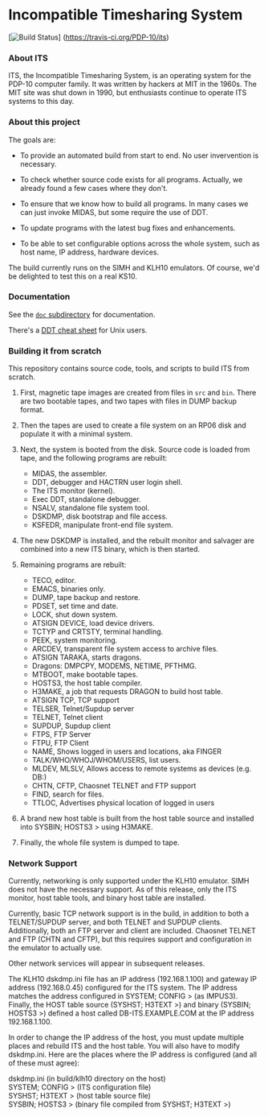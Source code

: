 # Incompatible Timesharing System

[![Build Status](https://travis-ci.org/PDP-10/its.svg?branch=master)]
(https://travis-ci.org/PDP-10/its)

### About ITS

ITS, the Incompatible Timesharing System, is an operating system for
the PDP-10 computer family.  It was written by hackers at MIT in the
1960s.  The MIT site was shut down in 1990, but enthusiasts continue
to operate ITS systems to this day.

### About this project

The goals are:

- To provide an automated build from start to end.  No user
  invervention is necessary.

- To check whether source code exists for all programs.  Actually, we
  already found a few cases where they don't.

- To ensure that we know how to build all programs.  In many cases we
  can just invoke MIDAS, but some require the use of DDT.

- To update programs with the latest bug fixes and enhancements.

- To be able to set configurable options across the whole system, such
  as host name, IP address, hardware devices.

The build currently runs on the SIMH and KLH10 emulators.  Of course,
we'd be delighted to test this on a real KS10.

### Documentation

See the [`doc` subdirectory](doc) for documentation.

There's a [DDT cheat sheet](doc/DDT.md) for Unix users.

### Building it from scratch

This repository contains source code, tools, and scripts to build ITS
from scratch.

1. First, magnetic tape images are created from files in `src` and
   `bin`.  There are two bootable tapes, and two tapes with files in
   DUMP backup format.

2. Then the tapes are used to create a file system on an RP06 disk and
   populate it with a minimal system.

3. Next, the system is booted from the disk.  Source code is loaded
   from tape, and the following programs are rebuilt:

   - MIDAS, the assembler.
   - DDT, debugger and HACTRN user login shell.
   - The ITS monitor (kernel).
   - Exec DDT, standalone debugger.
   - NSALV, standalone file system tool.
   - DSKDMP, disk bootstrap and file access.
   - KSFEDR, manipulate front-end file system.

4. The new DSKDMP is installed, and the rebuilt monitor and salvager
   are combined into a new ITS binary, which is then started.

5. Remaining programs are rebuilt:

   - TECO, editor.
   - EMACS, binaries only.
   - DUMP, tape backup and restore.
   - PDSET, set time and date.
   - LOCK, shut down system.
   - ATSIGN DEVICE, load device drivers.
   - TCTYP and CRTSTY, terminal handling.
   - PEEK, system monitoring.
   - ARCDEV, transparent file system access to archive files.
   - ATSIGN TARAKA, starts dragons.
   - Dragons: DMPCPY, MODEMS, NETIME, PFTHMG.
   - MTBOOT, make bootable tapes.
   - HOSTS3, the host table compiler.
   - H3MAKE, a job that requests DRAGON to build host table.
   - ATSIGN TCP, TCP support
   - TELSER, Telnet/Supdup server
   - TELNET, Telnet client
   - SUPDUP, Supdup client
   - FTPS, FTP Server
   - FTPU, FTP Client
   - NAME, Shows logged in users and locations, aka FINGER
   - TALK/WHO/WHOJ/WHOM/USERS, list users.
   - MLDEV, MLSLV, Allows access to remote systems as devices (e.g. DB:)
   - CHTN, CFTP, Chaosnet TELNET and FTP support
   - FIND, search for files.
   - TTLOC, Advertises physical location of logged in users

6. A brand new host table is built from the host table source and
   installed into SYSBIN; HOSTS3 > using H3MAKE.

7. Finally, the whole file system is dumped to tape.

### Network Support

Currently, networking is only supported under the KLH10 emulator. SIMH does
not have the necessary support. As of this release, only the ITS monitor,
host table tools, and binary host table are installed. 

Currently, basic TCP network support is in the build, in addition to
both a TELNET/SUPDUP server, and both TELNET and SUPDUP clients.
Additionally, both an FTP server and client are included. Chaosnet TELNET 
and FTP (CHTN and CFTP), but this requires support and configuration
in the emulator to actually use.

Other network services will appear in subsequent releases.

The KLH10 dskdmp.ini file has an IP address (192.168.1.100) and gateway IP 
address (192.168.0.45) configured for the ITS system. The IP address 
matches the address configured in SYSTEM; CONFIG > (as IMPUS3). Finally,
the HOST table source (SYSHST; H3TEXT >) and binary (SYSBIN; HOSTS3 >)
defined a host called DB-ITS.EXAMPLE.COM at the IP address 192.168.1.100.

In order to change the IP address of the host, you must update multiple
places and rebuild ITS and the host table. You will also have to modify
dskdmp.ini.  Here are the places where the IP address is configured (and all
of these must agree):

dskdmp.ini (in build/klh10 directory on the host)  
SYSTEM; CONFIG > (ITS configuration file)  
SYSHST; H3TEXT > (host table source file)  
SYSBIN; HOSTS3 > (binary file compiled from SYSHST; H3TEXT >)
